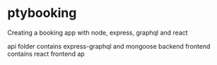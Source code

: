 # ptybooking
Creating a booking app with node, express, graphql and react

api folder contains express-graphql and mongoose backend
frontend contains react frontend ap
